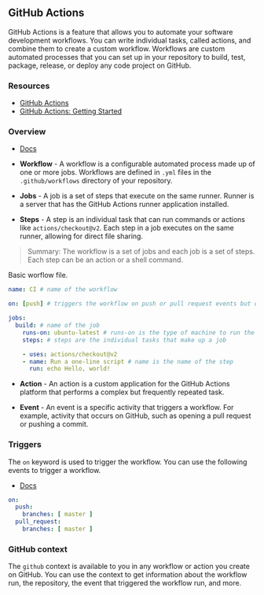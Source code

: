 ## GitHub Actions

GitHub Actions is a feature that allows you to automate your software development workflows. You can write individual tasks, called actions, and combine them to create a custom workflow. Workflows are custom automated processes that you can set up in your repository to build, test, package, release, or deploy any code project on GitHub.

### Resources

- [GitHub Actions]( https://docs.github.com/en/actions )
- [GitHub Actions: Getting Started]( https://docs.github.com/en/actions/learn-github-actions/introduction-to-github-actions )


### Overview

- [Docs](https://docs.github.com/en/actions/learn-github-actions/understanding-github-actions)

- **Workflow** - A workflow is a configurable automated process made up of one or more jobs. Workflows are defined in `.yml` files in the `.github/workflows` directory of your repository.

- **Jobs** - A job is a set of steps that execute on the same runner. Runner is a server that has the GitHub Actions runner application installed. 

- **Steps** - A step is an individual task that can run commands or actions like `actions/checkout@v2`. Each step in a job executes on the same runner, allowing for direct file sharing.

> Summary: The workflow is a set of jobs and each job is a set of steps. Each step can be an action or a shell command.

Basic worflow file.

```yaml
name: CI # name of the workflow

on: [push] # triggers the workflow on push or pull request events but only for the master branch

jobs:
  build: # name of the job
    runs-on: ubuntu-latest # runs-on is the type of machine to run the job on - runner
    steps: # steps are the individual tasks that make up a job

    - uses: actions/checkout@v2 
    - name: Run a one-line script # name is the name of the step
      run: echo Hello, world!
```

- **Action** - An action is a custom application for the GitHub Actions platform that performs a complex but frequently repeated task.

- **Event** - An event is a specific activity that triggers a workflow. For example, activity that occurs on GitHub, such as opening a pull request or pushing a commit.

### Triggers

The `on` keyword is used to trigger the workflow. You can use the following events to trigger a workflow.

- [Docs](https://docs.github.com/en/actions/reference/events-that-trigger-workflows)

```yaml
on:
  push:
    branches: [ master ]
  pull_request:
    branches: [ master ]
```

### GitHub context

The `github` context is available to you in any workflow or action you create on GitHub. You can use the context to get information about the workflow run, the repository, the event that triggered the workflow run, and more.










